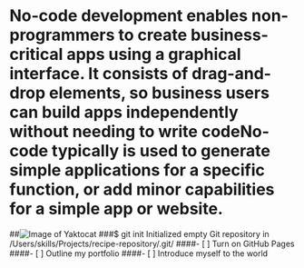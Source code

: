 #  No-code development enables non-programmers to create business-critical apps using a graphical interface. It consists of drag-and-drop elements, so business users can build apps independently without needing to write codeNo-code typically is used to generate simple applications for a specific function, or add minor capabilities for a simple app or website.
##![Image of Yaktocat](https://octodex.github.com/images/yaktocat.png)
###$ git init
Initialized empty Git repository in /Users/skills/Projects/recipe-repository/.git/
####- [ ] Turn on GitHub Pages
####- [ ] Outline my portfolio
####- [ ] Introduce myself to the world
